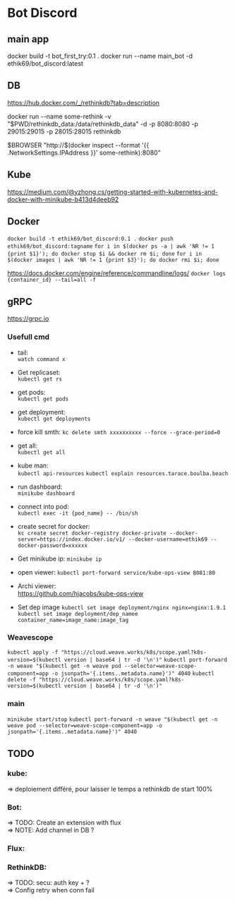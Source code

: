 # Bot Discord

## main app

docker build -t bot_first_try:0.1 .
docker run --name main_bot -d ethik69/bot_discord:latest

## DB

https://hub.docker.com/_/rethinkdb?tab=description

docker run --name some-rethink -v "$PWD/rethinkdb_data:/data/rethinkdb_data" -d -p 8080:8080 -p 29015:29015 -p 28015:28015 rethinkdb

$BROWSER "http://$(docker inspect --format '{{ .NetworkSettings.IPAddress }}' some-rethink):8080"

## Kube

https://medium.com/@yzhong.cs/getting-started-with-kubernetes-and-docker-with-minikube-b413d4deeb92

## Docker

`docker build -t ethik69/bot_discord:0.1 .`
`docker push ethik69/bot_discord:tagname`
`for i in $(docker ps -a | awk 'NR != 1 {print $1}'); do docker stop $i && docker rm $i; done`
`for i in $(docker images | awk 'NR != 1 {print $3}'); do docker rmi $i; done`

https://docs.docker.com/engine/reference/commandline/logs/
`docker logs {container_id} --tail=all -f`

## gRPC

https://grpc.io

### Usefull cmd

- tail:  
`watch command x`

- Get replicaset:  
`kubectl get rs`

- get pods:  
`kubectl get pods`

- get deployment:  
`kubectl get deployments`

- force kill smth:
`kc delete smth xxxxxxxxxx --force --grace-period=0`

- get all:  
`kubectl get all`

- kube man:  
`kubectl api-resources`
`kubectl explain resources.tarace.boulba.beach`

- run dashboard:  
`minikube dashboard`

- connect into pod:  
`kubectl exec -it {pod_name} -- /bin/sh`

- create secret for docker:  
`kc create secret docker-registry docker-private --docker-server=https://index.docker.io/v1/ --docker-username=ethik69 --docker-password=xxxxxx`

- Get minikube ip:
`minikube ip`

- open viewer:
`kubectl port-forward service/kube-ops-view 8081:80`

- Archi viewer:  
https://github.com/hjacobs/kube-ops-view

- Set dep image
`kubectl set image deployment/nginx nginx=nginx:1.9.1`
`kubectl set image deployment/dep_namee container_name=image_name:image_tag`

### Weavescope

`kubectl apply -f "https://cloud.weave.works/k8s/scope.yaml?k8s-version=$(kubectl version | base64 | tr -d '\n')"`
`kubectl port-forward -n weave "$(kubectl get -n weave pod --selector=weave-scope-component=app -o jsonpath='{.items..metadata.name}')" 4040`
`kubectl delete -f "https://cloud.weave.works/k8s/scope.yaml?k8s-version=$(kubectl version | base64 | tr -d '\n')"`


### main

`minikube start/stop`
`kubectl port-forward -n weave "$(kubectl get -n weave pod --selector=weave-scope-component=app -o jsonpath='{.items..metadata.name}')" 4040`


## TODO

### kube:
=> deploiement différé, pour laisser le temps a rethinkdb de start 100%  

### Bot:

=> TODO: Create an extension with flux  
=> NOTE: Add channel in DB ?  

### Flux:

### RethinkDB:
=> TODO: secu: auth key + ?  
=> Config retry when conn fail